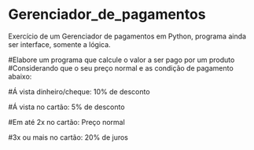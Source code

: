 # Gerenciador_de_pagamentos
Exercício de um Gerenciador de pagamentos em Python, programa ainda ser interface, somente a lógica.

#Elabore um programa que calcule o valor a ser pago por um produto
#Considerando que o seu preço normal e as condição de pagamento abaixo:

#Á vista dinheiro/cheque: 10% de desconto

#Á vista no cartão: 5% de desconto 

#Em até 2x no cartão: Preço normal

#3x ou mais no cartão: 20% de juros 
